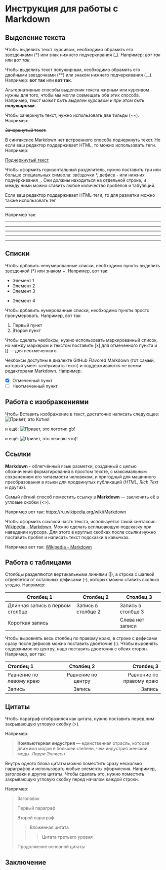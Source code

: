 # Инструкция для работы с Markdown

## Выделение текста

Чтобы выделить текст курсивом, необходимо обрамить его звездочками (*) или знак нижнего подчеркивания (_). Например: *вот так* или _вот так_.

Чтобы выделить текст полужирным, необходимо обрамить его двойными звездочками (**) или знаком нижнего подчеркивания (__). Например: **вот так** или __вот так__.

Альтернативные способы выделения текста жирным или курсивом нужны для того, чтобы мы могли совмещать оба этих способа. Например, _текст может быть выделен курсивом и при этом быть **полужирным**_.

Чтобы зачеркнуть текст, нужно использовать две тильды (~~). Например:

~~Зачеркнутый текст.~~

В синтаксисе Markdown нет встроенного способа подчеркнуть текст. Но если ваш редактор поддерживает HTML, то можно использовать теги. Например:

<u>Подчеркнутый текст</u>

Чтобы оформить горизонтальный разделитель, нужно поставить три или больше специальных символа: звёздочки *, дефиса - или нижних подчёркивания _. Они должны находиться на отдельной строке, и между ними можно ставить любое количество пробелов и табуляций.

Если ваш редактор поддерживает HTML-теги, то для разметки можно также использовать тег <hr> Например так:

***
---
___
**  *  **
________________________________



## Списки

Чтобы добавить ненумерованные списки, необходимо пункты выделить звездочкой (*) или знаком +. Например, вот так:
* Элемент 1
* Элемент 2
* Элемент 3
+ Элемент 4

Чтобы добавить нумерованные списки, необходимо пункты просто пронумеровать. Например, вот так:
1. Первый пункт
2. Второй пункт

Чтобы сделать чекбоксы, нужно использовать маркированный список, но между маркером и текстом поставить [x] для отмеченного пункта и [] — для неотмеченного.

Чекбоксы доступны в диалекте GitHub Flavored Markdown (тот самый, который умеет зачёркивать текст) и поддерживаются не всеми редакторами Markdown. Например:

- [x] Отмеченный пункт
- [ ] Неотмеченный пункт

## Работа с изображениями

Чтобы Вставить изображение в текст, достаточно написать следующее:
![Привет, это Котик!](Kotik.jpg)

и ещё:
![Привет, это логотип gb!](geekLogo.jpeg)

и ещё:
![Привет, это незнаю что)!](neznayu.jpg)


## Ссылки

 **Markdown** - облегчённый язык разметки, созданный с целью обозначения форматирования в простом тексте, с максимальным сохранением его читаемости человеком, и пригодный для машинного преобразования в языки для продвинутых публикаций (*HTML, Rich Text* и других).

 Самый лёгкий способ поместить ссылку в **Markdown** — заключить её в угловые скобки (<>).
 
 Например вот так: <https://ru.wikipedia.org/wiki/Markdown>

 Чтобы оформить ссылкой часть текста, используется такой синтаксис: [Wikipedia - Markdown](https://ru.wikipedia.org/wiki/Markdown). Можно сделать всплывающую подсказку при наведении курсора. Для этого в круглых скобках после ссылки нужно поставить пробел и написать текст подсказки в кавычках. 
 
 Например вот так: [Wikipedia - Markdown](https://ru.wikipedia.org/wiki/Markdown "Узнать больше про Markdown.")


## Работа с таблицами

Столбцы разделяются вертикальными линиями (|), а строка с шапкой отделяется от остальных дефисами (-), которых можно ставить сколько угодно. Например:

|Столбец 1|Столбец 2|Столбец 3|
|-|--------|---|
|Длинная запись в первом столбце|Запись в столбце 2|Запись в столбце 3|
|Короткая запись| |Слева нет записи|

Чтобы выровнять весь столбец по правому краю, в строке с дефисами сразу после дефисов можно поставить двоеточие (:). Чтобы выровнять содержимое по центру, надо поставить двоеточия с обеих сторон. Например, вот так:

|Столбец 1|Столбец 2|Столбец 3|
|:-|:-:|-:|
|Равнение по левому краю|Равнение по центру|Равнение по правому краю|
|Запись|Запись|Запись|

## Цитаты

Чтобы параграф отобразился как цитата, нужно поставить перед ним закрывающую угловую скобку (>).

Например:
>**Компьютерная индустрия** — единственная отрасль, которая движима модой в большей степени, чем индустрия женской моды. *Ларри Эллисон*

Внутрь одного блока цитаты можно поместить сразу несколько параграфов и использовать любые элементы оформления. Например, заголовки и другие цитаты. Чтобы сделать это, нужно поместить закрывающую угловую скобку перед началом каждой строки.

Например:
>Заголовок
>
>Первый параграф
>
>Второй параграф
>
>>Вложенная цитата
>>>Цитата третьего уровня
>
>Продолжение основной цитаты

## Заключение
